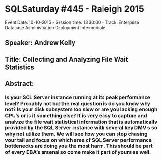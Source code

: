 # SQLSaturday #445 - Raleigh 2015
Event Date: 10-10-2015 - Session time: 13:30:00 - Track: Enterprise Database Administration  Deployment Intermediate
## Speaker: Andrew Kelly
## Title: Collecting and Analyzing File  Wait Statistics
## Abstract:
### Is your SQL Server instance running at its peak performance level?  Probably not but the real question is do you know why not? Is your disk subsystem too slow or are you lacking enough CPU’s or is it something else? It is very easy to capture and analyze the file  wait statistical information that is automatically provided by the SQL Server instance with several key DMV’s so why not utilize them. We will see how you can stop chasing your tail and focus on which area of SQL Server performance bottlenecks are doing you the most harm. This should be part of every DBA’s arsenal so come make it part of yours as well.
